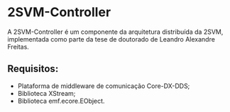 # 2SVM-Controller

A 2SVM-Controller é um componente da arquitetura distribuída da 2SVM, implementada como parte da tese de doutorado de Leandro Alexandre Freitas.

## Requisitos:
* Plataforma de middleware de comunicação Core-DX-DDS;
* Biblioteca XStream;
* Biblioteca emf.ecore.EObject.
